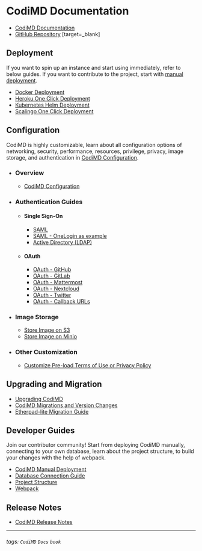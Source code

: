 # CodiMD Documentation

- [CodiMD Documentation](/s/codimd-documentation)
- [GitHub Repository](https://github.com/hackmdio/codimd) [target=_blank]

Deployment
---
If you want to spin up an instance and start using immediately, refer to below guides.
If you want to contribute to the project, start with [manual deployment](/s/codimd-manual-deployment).

- [Docker Deployment](/s/codimd-docker-deployment)
- [Heroku One Click Deployment](/s/codimd-heroku-deployment)
- [Kubernetes Helm Deployment](/s/codimd-kubernetes-deployment)
- [Scalingo One Click Deployment](/@codimd/scalingo-deployment)

Configuration
---

CodiMD is highly customizable, learn about all configuration options of networking, security, performance, resources, privilege, privacy, image storage, and authentication in [CodiMD Configuration](/s/codimd-configuration).

- ### Overview
    - [CodiMD Configuration](/s/codimd-configuration)

- ### Authentication Guides
    - #### Single Sign-On
        - [SAML](/s/codimd-auth-saml)
        - [SAML - OneLogin as example](/s/codimd-auth-saml-onelogin)
        - [Active Directory (LDAP)](/s/codimd-auth-active-directory)

    - #### OAuth
        - [OAuth - GitHub](/s/codimd-oauth-github)
        - [OAuth - GitLab](/s/codimd-oauth-gitlab)
        - [OAuth - Mattermost](/s/codimd-oauth-mattermost)
        - [OAuth - Nextcloud](/s/codimd-oauth-nextcloud)
        - [OAuth - Twitter](/s/codimd-oauth-twitter)
        - [OAuth - Callback URLs](/s/codimd-oauth-callback-urls)

- ### Image Storage
    - [Store Image on S3](/s/codimd-image-storage-S3)
    - [Store Image on Minio](/s/codimd-image-storage-minio)

- ### Other Customization
    - [Customize Pre-load Terms of Use or Privacy Policy](/s/codimd-preload-notes)


Upgrading and Migration
---
- [Upgrading CodiMD](/s/codimd-upgrade)
- [CodiMD Migrations and Version Changes](/s/codimd-migration-and-changes)
- [Etherpad-lite Migration Guide](/s/codimd-migration-etherpad)

Developer Guides
---
Join our contributor community! Start from deploying CodiMD manually, connecting to your own database, learn about the project structure, to build your changes with the help of webpack.
- [CodiMD Manual Deployment](/s/codimd-manual-deployment)
- [Database Connection Guide](/s/codimd-db-connection)
- [Project Structure](/s/codimd-project-structure)
- [Webpack](/s/codimd-webpack)

Release Notes
---

- [CodiMD Release Notes](/@codimd/release-notes)

---
###### tags: `CodiMD` `Docs` `book`
